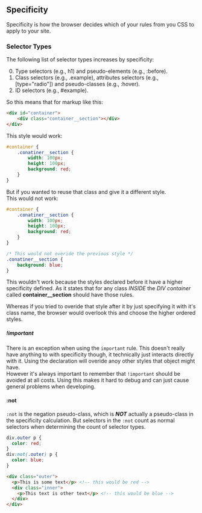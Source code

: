 ## Specificity
Specificity is how the browser decides which of your rules from you CSS to apply to your site.<br>

### Selector Types
The following list of selector types increases by specificity:

0. Type selectors (e.g., h1) and pseudo-elements (e.g., :before).
1. Class selectors (e.g., .example), attributes selectors (e.g., [type="radio"]) and pseudo-classes (e.g., :hover).
2. ID selectors (e.g., #example).

So this means that for markup like this:
```html
<div id="container">
    <div class="container__section"></div>
</div>
```

This style would work:
```css
#container {
    .conatiner__section {
        width: 100px;
        height: 100px;
        background: red;
    }
}
```

But if you wanted to reuse that class and give it a different style. <br>
This would not work:
```scss
#container {
    .conatiner__section {
        width: 100px;
        height: 100px;
        background: red;
    }
}

/* This would not overide the previous style */
.conatiner__section {
    background: blue;
}
```

This wouldn't work because the styles declared before it have a higher specificity defined. As it states that for any class *INSIDE* the *DIV container* called **container__section** should have those rules.

Whereas if you tried to overide that style after it by just specifying it with it's class name, the browser would overlook this and choose the higher ordered styles.

##### !important
There is an exception when using the `important` rule. This doesn't really have anything to with specificity though, it technically just interacts directly with it. Using the declaration will overide anoy other styles that object might have.<br>
However it's always important to remember that `!important` should be avoided at all costs. Using this makes it hard to debug and can just cause general problems when developing.

#### :not
`:not` is the negation pseudo-class, which is ***NOT*** actually a pseudo-class in the specificity calculation. But selectors in the `:not` count as normal selectors when determining the count of selector types.

```css
div.outer p {
  color: red;
}
div:not(.outer) p {
  color: blue;
}
```

```html
<div class="outer">
  <p>This is some text</p> <!-- this would be red -->
  <div class="inner">
    <p>This text is other text</p> <!-- this would be blue -->
  </div>
</div>
```

